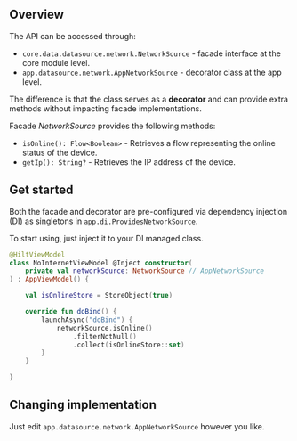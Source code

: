 ## Overview

The API can be accessed through:
- `core.data.datasource.network.NetworkSource` - facade interface at the core module level.
- `app.datasource.network.AppNetworkSource` - decorator class at the app level.

The difference is that the class serves as a **decorator** and can provide extra methods without impacting facade implementations.

Facade *NetworkSource* provides the following methods:

- `isOnline(): Flow<Boolean>` - Retrieves a flow representing the online status of the device.
- `getIp(): String?` - Retrieves the IP address of the device.

## Get started

Both the facade and decorator are pre-configured via dependency injection (DI) as singletons in `app.di.ProvidesNetworkSource`.

To start using, just inject it to your DI managed class.

```kotlin
@HiltViewModel
class NoInternetViewModel @Inject constructor(
    private val networkSource: NetworkSource // AppNetworkSource
) : AppViewModel() {

    val isOnlineStore = StoreObject(true)

    override fun doBind() {
        launchAsync("doBind") {
            networkSource.isOnline()
                .filterNotNull()
                .collect(isOnlineStore::set)
        }
    }

}
```

## Changing implementation

Just edit `app.datasource.network.AppNetworkSource` however you like.